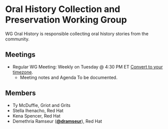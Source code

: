 # Oral History Collection and Preservation Working Group

WG Oral History is responsible collecting oral history stories from the community.

## Meetings
* Regular WG Meeting: Weekly on Tuesday @ 4:30 PM ET [Convert to your timezone](http://www.thetimezoneconverter.com/?t=14:00&tz=ET%20%28Eastern%20Time%29).
  * Meeting notes and Agenda To be documented.

## Members

* Ty McDuffie, Griot and Grits
* Stella Ihenacho, Red Hat
* Kena Spencer, Red Hat
* Demethria Ramseur (**[@dramseur](https://github.com/dramseur)**), Red Hat
